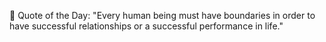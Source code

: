 <!-- start quote -->
💬 Quote of the Day: "Every human being must have boundaries in order to have successful relationships or a successful performance in life."
<!-- end quote -->